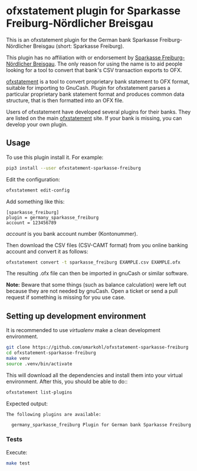 # ofxstatement plugin for Sparkasse Freiburg-Nördlicher Breisgau

This is an ofxstatement plugin for the German bank Sparkasse
Freiburg-Nördlicher Breisgau (short: Sparkasse Freiburg).

This plugin has no affiliation with or endorsement by [Sparkasse
Freiburg-Nördlicher Breisgau](https://www.sparkasse-freiburg.de/). The only
reason for using the name is to aid people looking for a tool to convert that
bank's CSV transaction exports to OFX.

[ofxstatement](https://github.com/kedder/ofxstatement) is a tool to convert
proprietary bank statement to OFX format, suitable for importing to GnuCash.
Plugin for ofxstatement parses a particular proprietary bank statement format
and produces common data structure, that is then formatted into an OFX file.

Users of ofxstatement have developed several plugins for their banks. They are
listed on the main [ofxstatement](https://github.com/kedder/ofxstatement) site.
If your bank is missing, you can develop your own plugin.


## Usage

To use this plugin install it. For example:

```bash
pip3 install --user ofxstatement-sparkasse-freiburg
```

Edit the configuration:

```bash
ofxstatement edit-config
```

Add something like this:

```
[sparkasse_freiburg]
plugin = germany_sparkasse_freiburg
account = 123456789
```

*account* is you bank account number (Kontonummer).

Then download the CSV files (CSV-CAMT format) from you online banking account
and convert it as follows:

```bash
ofxstatement convert -t sparkasse_freiburg EXAMPLE.csv EXAMPLE.ofx
```

The resulting .ofx file can then be imported in gnuCash or similar software.

**Note:** Beware that some things (such as balance calculation) were left out
because they are not needed by gnuCash. Open a ticket or send a pull request if
something is missing for you use case.


## Setting up development environment

It is recommended to use *virtualenv* make a clean development environment.

```bash
git clone https://github.com/omarkohl/ofxstatement-sparkasse-freiburg
cd ofxstatement-sparkasse-freiburg
make venv
source .venv/bin/activate
```

This will download all the dependencies and install them into your virtual
environment. After this, you should be able to do::

```bash
ofxstatement list-plugins
```

Expected output:

```
The following plugins are available:

  germany_sparkasse_freiburg Plugin for German bank Sparkasse Freiburg
```

### Tests

Execute:

```bash
make test
```
